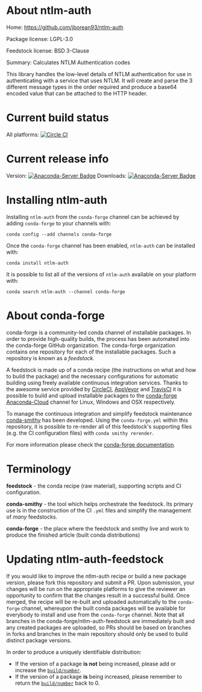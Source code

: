About ntlm-auth
===============

Home: https://github.com/jborean93/ntlm-auth

Package license: LGPL-3.0

Feedstock license: BSD 3-Clause

Summary: Calculates NTLM Authentication codes

This library handles the low-level details of NTLM authentication for use in authenticating
with a service that uses NTLM. It will create and parse the 3 different message types in
the order required and produce a base64 encoded value that can be attached to the HTTP header.


Current build status
====================

All platforms: [![Circle CI](https://circleci.com/gh/conda-forge/ntlm-auth-feedstock.svg?style=shield)](https://circleci.com/gh/conda-forge/ntlm-auth-feedstock)

Current release info
====================
Version: [![Anaconda-Server Badge](https://anaconda.org/conda-forge/ntlm-auth/badges/version.svg)](https://anaconda.org/conda-forge/ntlm-auth)
Downloads: [![Anaconda-Server Badge](https://anaconda.org/conda-forge/ntlm-auth/badges/downloads.svg)](https://anaconda.org/conda-forge/ntlm-auth)

Installing ntlm-auth
====================

Installing `ntlm-auth` from the `conda-forge` channel can be achieved by adding `conda-forge` to your channels with:

```
conda config --add channels conda-forge
```

Once the `conda-forge` channel has been enabled, `ntlm-auth` can be installed with:

```
conda install ntlm-auth
```

It is possible to list all of the versions of `ntlm-auth` available on your platform with:

```
conda search ntlm-auth --channel conda-forge
```


About conda-forge
=================

conda-forge is a community-led conda channel of installable packages.
In order to provide high-quality builds, the process has been automated into the
conda-forge GitHub organization. The conda-forge organization contains one repository
for each of the installable packages. Such a repository is known as a *feedstock*.

A feedstock is made up of a conda recipe (the instructions on what and how to build
the package) and the necessary configurations for automatic building using freely
available continuous integration services. Thanks to the awesome service provided by
[CircleCI](https://circleci.com/), [AppVeyor](http://www.appveyor.com/)
and [TravisCI](https://travis-ci.org/) it is possible to build and upload installable
packages to the [conda-forge](https://anaconda.org/conda-forge)
[Anaconda-Cloud](http://docs.anaconda.org/) channel for Linux, Windows and OSX respectively.

To manage the continuous integration and simplify feedstock maintenance
[conda-smithy](http://github.com/conda-forge/conda-smithy) has been developed.
Using the ``conda-forge.yml`` within this repository, it is possible to re-render all of
this feedstock's supporting files (e.g. the CI configuration files) with ``conda smithy rerender``.

For more information please check the [conda-forge documentation](https://conda-forge.org/docs/).

Terminology
===========

**feedstock** - the conda recipe (raw material), supporting scripts and CI configuration.

**conda-smithy** - the tool which helps orchestrate the feedstock.
                   Its primary use is in the construction of the CI ``.yml`` files
                   and simplify the management of *many* feedstocks.

**conda-forge** - the place where the feedstock and smithy live and work to
                  produce the finished article (built conda distributions)


Updating ntlm-auth-feedstock
============================

If you would like to improve the ntlm-auth recipe or build a new
package version, please fork this repository and submit a PR. Upon submission,
your changes will be run on the appropriate platforms to give the reviewer an
opportunity to confirm that the changes result in a successful build. Once
merged, the recipe will be re-built and uploaded automatically to the
`conda-forge` channel, whereupon the built conda packages will be available for
everybody to install and use from the `conda-forge` channel.
Note that all branches in the conda-forge/ntlm-auth-feedstock are
immediately built and any created packages are uploaded, so PRs should be based
on branches in forks and branches in the main repository should only be used to
build distinct package versions.

In order to produce a uniquely identifiable distribution:
 * If the version of a package **is not** being increased, please add or increase
   the [``build/number``](http://conda.pydata.org/docs/building/meta-yaml.html#build-number-and-string).
 * If the version of a package **is** being increased, please remember to return
   the [``build/number``](http://conda.pydata.org/docs/building/meta-yaml.html#build-number-and-string)
   back to 0.